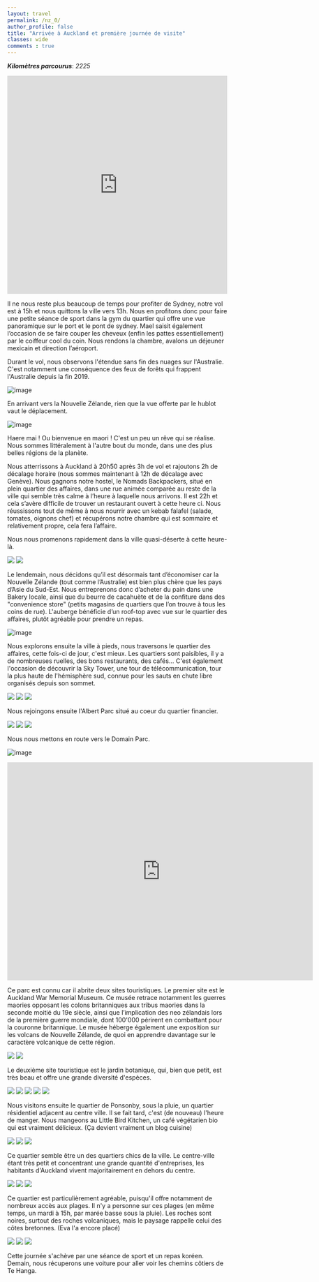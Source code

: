 ```yaml
---
layout: travel
permalink: /nz_0/
author_profile: false
title: "Arrivée à Auckland et première journée de visite"
classes: wide
comments : true
---
```


<!-- jQuery 1.8 or later, 33 KB -->
<script src="https://ajax.googleapis.com/ajax/libs/jquery/1.11.1/jquery.min.js"></script>

<!-- Fotorama from CDNJS, 19 KB -->
<link  href="https://cdnjs.cloudflare.com/ajax/libs/fotorama/4.6.4/fotorama.css" rel="stylesheet">
<script src="https://cdnjs.cloudflare.com/ajax/libs/fotorama/4.6.4/fotorama.js"></script>

***Kilomètres parcourus***: *2225*

<iframe src="https://www.google.com/maps/d/u/0/embed?mid=1GoQknvhxXfCiI-Xc6cKB_Bv5-_mRsaxH" width="100%" height="500" frameBorder="0"></iframe>

<br>

Il ne nous reste plus beaucoup de temps pour profiter de Sydney, notre vol est à 15h et nous quittons la ville vers 13h. Nous en profitons donc pour faire une petite séance de sport dans la gym du quartier qui offre une vue panoramique sur le port et le pont de sydney. Mael saisit également l’occasion de se faire couper les cheveux (enfin les pattes essentiellement) par le coiffeur cool du coin. Nous rendons la chambre, avalons un déjeuner mexicain et direction l’aéroport. 

Durant le vol, nous observons l'étendue sans fin des nuages sur l'Australie. C'est notamment une conséquence des feux de forêts qui frappent l'Australie depuis la fin 2019.

![image](https://drive.google.com/uc?id=1-hPkuiWxsniJ6ebQKqHwdtrXesCQprGE)

En arrivant vers la Nouvelle Zélande, rien que la vue offerte par le hublot vaut le déplacement.

![image](https://drive.google.com/uc?id=1IgLOhBcfqkk9OSoIRYipMZLXkqEk12eK)

Haere mai ! Ou bienvenue en maori ! C'est un peu un rêve qui se réalise. Nous sommes littéralement à l'autre bout du monde, dans une des plus belles régions de la planète.

Nous atterrissons à Auckland à 20h50 après 3h de vol et rajoutons 2h de décalage horaire (nous sommes maintenant à 12h de décalage avec Genève). Nous gagnons notre hostel, le Nomads Backpackers, situé en plein quartier des affaires, dans une rue animée comparée au reste de la ville qui semble très calme à l’heure à laquelle nous arrivons. Il est 22h et cela s’avère difficile de trouver un restaurant ouvert à cette heure ci. Nous réussissons tout de même à nous nourrir avec un kebab falafel (salade, tomates, oignons chef) et récupérons notre chambre qui est sommaire et relativement propre, cela fera l’affaire.

Nous nous promenons rapidement dans la ville quasi-déserte à cette heure-là.

<div class="fotorama">
  <img src="https://drive.google.com/uc?id=1xpy3vDKhCyNml023_5zMs0E0hMvh-j33">
  <img src="https://drive.google.com/uc?id=1z1Jw5-AH2rlTlgbXU3nBtSMZKrdVgBEW">
</div>

Le lendemain, nous décidons qu’il est désormais tant d’économiser car la Nouvelle Zélande (tout comme l’Australie) est bien plus chère que les pays d’Asie du Sud-Est. Nous entreprenons donc d’acheter du pain dans une Bakery locale, ainsi que du beurre de cacahuète et de la confiture dans des "convenience store" (petits magasins de quartiers que l’on trouve à tous les coins de rue). L'auberge bénéficie d’un roof-top avec vue sur le quartier des affaires, plutôt agréable pour prendre un repas. 

![image](https://drive.google.com/uc?id=10lMn-4c9U3xfBLTUGGfpSO3UV0Qj6F5p)

Nous explorons ensuite la ville à pieds, nous traversons le quartier des affaires, cette fois-ci de jour, c'est mieux. Les quartiers sont paisibles, il y a de nombreuses ruelles, des bons restaurants, des cafés... C'est également l'occasion de découvrir la Sky Tower, une tour de télécommunication, tour la plus haute de l'hémisphère sud, connue pour les sauts en chute libre organisés depuis son sommet.

<div class="fotorama">
  <img src="https://drive.google.com/uc?id=1HMYsm9VYy2K4X1fAQbw6APuqgoO_o6gv">
  <img src="https://drive.google.com/uc?id=1SPu93BMV0vXxw3-QtRW0cFpY-io7LGxw">
  <img src="https://drive.google.com/uc?id=14jA6zugDTFVaP3YwimQv_12_uWiwm9la">
</div>

Nous rejoingons ensuite l'Albert Parc situé au coeur du quartier financier.

<div class="fotorama">
  <img src="https://drive.google.com/uc?id=1vzKxZkL_7b5Ib3PA9JNmmEXbrnPJ4YUv">
  <img src="https://drive.google.com/uc?id=1HFpofmbUjoD9_92XM1ufOerLD2g8cv8R">
  <img src="https://drive.google.com/uc?id=1ktJEhMtODE85ihcTRiS46x05lZg0dapF">
</div>

Nous nous mettons en route vers le Domain Parc.

![image](https://drive.google.com/uc?id=19qZ5AUubF_PC08RlbqojgnyuzZYAs5tp)

<iframe width="700" height="500" src="https://www.youtube.com/embed/JeyDLvyYkRA" frameborder="0" allow="accelerometer; autoplay; encrypted-media; gyroscope; picture-in-picture" allowfullscreen></iframe>

<br>

Ce parc est connu car il abrite deux sites touristiques. Le premier site est le Auckland War Memorial Museum. Ce musée retrace notamment les guerres maories opposant les colons britanniques aux tribus maories dans la seconde moitié du 19e siècle, ainsi que l’implication des neo zélandais lors de la première guerre mondiale, dont 100'000 périrent en combattant pour la couronne britannique. Le musée héberge également une exposition sur les volcans de Nouvelle Zélande, de quoi en apprendre davantage sur le caractère volcanique de cette région.

<div class="fotorama">
  <img src="https://drive.google.com/uc?id=11yOXGo4f7yhoPgpqvrrjC9qmPRMb2Q7E">
  <img src="https://drive.google.com/uc?id=13ewIa3ciuVwiv53-ow8RUl6HdEuufwU4">
</div>

Le deuxième site touristique est le jardin botanique, qui, bien que petit, est très beau et offre une grande diversité d'espèces. 

<div class="fotorama">
  <img src="https://drive.google.com/uc?id=1FSrgoSEimv8eeBGsUGuPTDIpSLcQPuqF">
  <img src="https://drive.google.com/uc?id=12skHtAQ9to3vZN0A07qp5KRJfwl5VSHu">
  <img src="https://drive.google.com/uc?id=1g_rHSN4Gt3UUg2L4hfj_mXbcNMkcyIrs">
  <img src="https://drive.google.com/uc?id=1YqZPD_dqPvDN8jXeeq6281lP38eI3eQk">
  <img src="https://drive.google.com/uc?id=1Dv9FaNNnP96AzwV-jYzMKvkNAUuvvriF">
</div>

Nous visitons ensuite le quartier de Ponsonby, sous la pluie, un quartier résidentiel adjacent au centre ville. Il se fait tard, c'est (de nouveau) l'heure de manger. Nous mangeons au  Little Bird Kitchen, un café végétarien bio qui est vraiment délicieux. (Ça devient vraiment un blog cuisine)

<div class="fotorama">
  <img src="https://drive.google.com/uc?id=1f9kXg_93SiW9TslnTPik5cYavln0wImY">
  <img src="https://drive.google.com/uc?id=14Y-Yv8MbO9CMU5V2OWMm2cg-nM_f5rmI">
  <img src="https://drive.google.com/uc?id=1ECcHpqikVjt8zHKn9TTDSyeH_oDaIU6x">
</div>

Ce quartier semble être un des quartiers chics de la ville. Le centre-ville étant très petit et concentrant une grande quantité d'entreprises, les habitants d'Auckland vivent majoritairement en dehors du centre.

<div class="fotorama">
  <img src="https://drive.google.com/uc?id=1JMZNaHkgBBUHghPMTPhv1LMehJrom4ZO">
  <img src="https://drive.google.com/uc?id=1AKcSq9PiorWSh_ykDi0ZxUDFdVDGzo44">
  <img src="https://drive.google.com/uc?id=1shMQJWzOzuRtQe-TxTokeJJoK2BR8KrD">
</div>

Ce quartier est particulièrement agréable, puisqu'il offre notamment de nombreux accès aux plages. Il n'y a personne sur ces plages (en même temps, un mardi à 15h, par marée basse sous la pluie). Les roches sont noires, surtout des roches volcaniques, mais le paysage rappelle celui des côtes bretonnes. (Eva l'a encore placé)

<div class="fotorama">
  <img src="https://drive.google.com/uc?id=1dpt6g4p4AMiu4Ja1Pv0r0XKBgyCwkQ26">
  <img src="https://drive.google.com/uc?id=1OJDru62zFNBSF0sH7ZLEeUD67WGoMVRW">
  <img src="https://drive.google.com/uc?id=1A4txcfxQlwnfLCz12n9LS_huZcXX7tGj">
</div>

Cette journée s'achève par une séance de sport et un repas koréen. Demain, nous récuperons une voiture pour aller voir les chemins côtiers de Te Hanga.